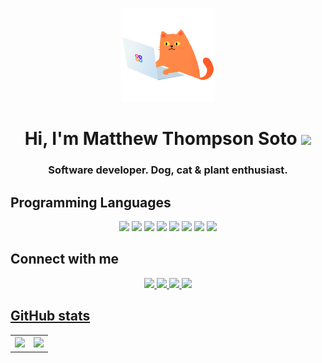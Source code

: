 <p align="center">
  <img width="150" src=images/cat.gif />
</p>
<h1 align="center">Hi, I'm Matthew Thompson Soto <img width="30px" src="https://raw.githubusercontent.com/iampavangandhi/iampavangandhi/master/gifs/Hi.gif"></h1>
<h3 align="center">Software developer. Dog, cat & plant enthusiast.</h3>

## Programming Languages
<p align="center">
<img src="https://img.shields.io/badge/python-3670A0?style=for-the-badge&logo=python&logoColor=ffdd54">
    <img src="https://img.shields.io/badge/java-%23ED8B00.svg?style=for-the-badge&logo=java&logoColor=white">
  <img src="https://img.shields.io/badge/c-%2300599C.svg?style=for-the-badge&logo=c&logoColor=white">
  <img src="https://img.shields.io/badge/c++-%2300599C.svg?style=for-the-badge&logo=c%2B%2B&logoColor=white">
  <img src="https://img.shields.io/badge/javascript-%23323330.svg?style=for-the-badge&logo=javascript&logoColor=%23F7DF1E">
  <img src="https://img.shields.io/badge/typescript-%23007ACC.svg?style=for-the-badge&logo=typescript&logoColor=white">
  <img src="https://img.shields.io/badge/html5-%23E34F26.svg?style=for-the-badge&logo=html5&logoColor=white">
  <img src="https://img.shields.io/badge/css3-%231572B6.svg?style=for-the-badge&logo=css3&logoColor=white">
</p>

## Connect with me
<p align="center">
<a href="https://linkedin.com/in/thompsoto">
  <img src="https://img.shields.io/badge/Linked%20In-0A66C2.svg?style=for-the-badge&logo=linkedin&logoColor=white">
</a>
<a  href="https://github.com/thompsoto" >
  <img src="https://img.shields.io/badge/github-%23121011.svg?style=for-the-badge&logo=github&logoColor=white">
</a>
<a href="https://mail.google.com/mail/?view=cm&fs=1&to=mattthomp12@gmail.com">
<img src="https://img.shields.io/badge/Gmail-D14836?style=for-the-badge&logo=gmail&logoColor=white">
</a>
<a href="https://github.com/thompsoto/thompsoto/blob/main/resume/thompsoto_resume.pdf">
<img src="https://img.shields.io/badge/-My%20Resume-lightgray?&style=for-the-badge"
     </a>
  </p>

## GitHub stats
  <table align="center">
    <tr>
 <th><img src="https://github-readme-stats.vercel.app/api/top-langs/?username=thompsoto&layout=compact&theme=github_dark"/></th>
  <th><img src="https://github-readme-stats.vercel.app/api?username=thompsoto&&show_icons=true&count_private=true&theme=github_dark"></th>
    </tr>
    </table>

<!--
**thompsoto/thompsoto** is a ✨ _special_ ✨ repository because its `README.md` (this file) appears on your GitHub profile.

Here are some ideas to get you started:

- 🔭 I’m currently working on ...
- 🌱 I’m currently learning ...
- 👯 I’m looking to collaborate on ...
- 🤔 I’m looking for help with ...
- 💬 Ask me about ...
- 📫 How to reach me: ...
- 😄 Pronouns: ...
- ⚡ Fun fact: ...
-->
